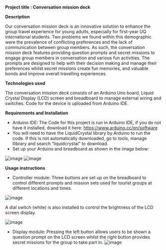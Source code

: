 ****Project title** : Conversation mission deck**

**Description**

Our conversation mission deck is an innovative solution to enhance the group travel experience for young adults, especially for first-year UQ international students. Two problems we found within this demographic were the prevalence of conflicting preferences and the lack of communication between group members. As such, the conversation mission deck features providing question prompts and secret missions to engage group members in conversation and various fun activities. The prompts are designed to help with their decision making and manage their preferences whilst secret missions create fun memories, and valuable bonds and improve overall travelling experiences. 

**Technologies used**

The conversation mission deck consists of an Arduino Uno board, Liquid Crystal Display (LCD) screen and breadboard to manage external wiring and switches. Code for the device is uploaded from Arduino IDE.

**Requirements and Installation**
- Arduino IDE: The Code for this project is run in Arduino IDE, if you do not have it installed, download it here: https://www.arduino.cc/en/software
- You will need to have the LiquidCrystal library by Arduino to run the code. If this is not automatically downloaded, go to tools, manage llibrary and search “liquidcrystal” to download.
- Set up your Arduino and breadboard as shown in the image below:

![image](https://github.com/user-attachments/assets/8129e1a8-21e4-47e2-bbd0-1acdfba3d144)
![image](https://github.com/user-attachments/assets/4a347829-c3af-486b-84e5-56df4bddae3e)


**Usage instructions**
- Controller module: Three buttons are set up on the breadboard to control different prompts and mission sets used for tourist groups at different locations and times.

![image](https://github.com/user-attachments/assets/4f39b647-f5f7-497a-a30b-1b6cb70fc085)


 A dial switch (white) is also installed to control the brightness of the LCD screen display.

 
![image](https://github.com/user-attachments/assets/bd050ea4-aba9-4c9c-b175-ce744d85b44b)
- Display module: Pressing the left button allows users to be shown a question prompt on the LCD screen whilst the right button provides secret missions for the group to take part in.
![image](https://github.com/user-attachments/assets/b09a153c-fd8f-4428-9615-6fb39c4d29a0)

